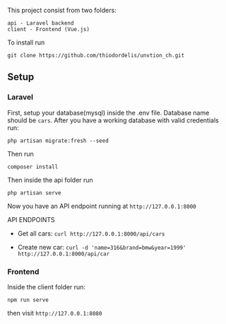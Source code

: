 This project consist from two folders:

    api - Laravel backend
    client - Frontend (Vue.js)

To install run 

    git clone https://github.com/thiodordelis/unvtion_ch.git


## Setup

### Laravel 

First, setup your database(mysql) inside the .env file. Database name should be ```cars```. 
After you have a working database with valid credentials run:

    php artisan migrate:fresh --seed

Then run 

    composer install

Then inside the api folder run 

    php artisan serve

Now you have an API endpoint running at ```http://127.0.0.1:8000```

API ENDPOINTS

* Get all cars: ```curl http://127.0.0.1:8000/api/cars```

* Create new car: ```curl -d 'name=316&brand=bmw&year=1999' http://127.0.0.1:8000/api/car```

### Frontend
Inside the client folder run:

    npm run serve

then visit ```http://127.0.0.1:8080```